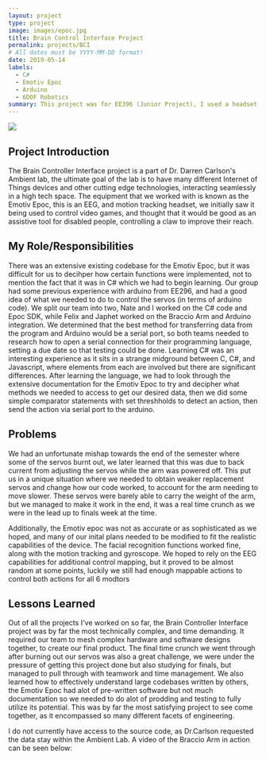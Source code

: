 ```yaml
---
layout: project
type: project
image: images/epoc.jpg
title: Brain Control Interface Project
permalink: projects/BCI
# All dates must be YYYY-MM-DD format!
date: 2019-05-14
labels:
  - C#
  - Emotiv Epoc
  - Arduino
  - 6DOF Robotics
summary: This project was for EE396 (Junior Project), I used a headset with EEG contacts to control a six degree of freedom robotic arm, project carried out under supervision of Dr. Darren Carlson in the Ambient Lab.
---
```

<img class="ui medium right floated rounded image" src="{{ site.baseurl }}/images/claw.png">

## Project Introduction
The Brain Controller Interface project is a part of Dr. Darren Carlson's Ambient lab, the ultimate goal of the lab is to have many different Internet of Things devices and other cutting edge technologies, interacting seamlessly in a high tech space. The equipment that we worked with is known as the Emotiv Epoc, this is an EEG, and motion tracking headset, we initially saw it being used to control video games, and thought that it would be good as an assistive tool for disabled people, controlling a claw to improve their reach.

## My Role/Responsibilities
There was an extensive existing codebase for the Emotiv Epoc, but it was difficult for us to decihper how certain functions were implemented, not to mention the fact that it was in C# which we had to begin learning. Our group had some previous experience with arduino from EE296, and had a good idea of what we needed to do to control the servos (in terms of arduino code). We split our team into two, Nate and I worked on the C# code and Epoc SDK, while Felix and Japhet worked on the Braccio Arm and Arduino integration. We determined that the best method for transferring data from the program and Arduino would be a serial port, so both teams needed to research how to open a serial connection for their programming language, setting a due date so that testing could be done. Learning C# was an interesting experience as it sits in a strange midground between C, C#, and Javascript, where elements from each are involved but there are significant differences. After learning the language, we had to look through the extensive documentation for the Emotiv Epoc to try and decipher what methods we needed to access to get our desired data, then we did some simple comparator statements with set threshholds to detect an action, then send the action via serial port to the arduino.

## Problems
We had an unfortunate mishap towards the end of the semester where some of the servos burnt out, we later learned that this was due to back current from adjusting the servos while the arm was powered off. This put us in a unique situation where we needed to obtain weaker replacement servos and change how our code worked, to account for the arm needing to move slower. These servos were barely able to carry the weight of the arm, but we managed to make it work in the end, it was a real time crunch as we were in the lead up to finals week at the time. 

Additionally, the Emotiv epoc was not as accurate or as sophisticated as we hoped, and many of our inital plans needed to be modified to fit the realistic capabilities of the device. The facial recognition functions worked fine, along with the motion tracking and gyroscope. We hoped to rely on the EEG capabilities for additional control mapping, but it proved to be almost random at some points, luckily we still had enough mappable actions to control both actions for all 6 modtors

## Lessons Learned
Out of all the projects I've worked on so far, the Brain Controller Interface project was by far the most technically complex, and time demanding. It required our team to mesh complex hardware and software designs together, to create our final product. The final time crunch we went through after burning out our servos was also a great challenge, we were under the pressure of getting this project done but also studying for finals, but managed to pull through with teamwork and time management. We also learned how to effectively understand large codebases written by others, the Emotiv Epoc had alot of pre-written software but not much documentation so we needed to do alot of prodding and testing to fully utilize its potential. This was by far the most satisfying project to see come together, as it encompassed so many different facets of engineering.

I do not currently have access to the source code, as Dr.Carlson requested the data stay within the Ambient Lab. A video of the Braccio Arm in action can be seen below:
<div class="ui embed" data-source="youtube" data-id="ennlXDwQofc" >
</div>
